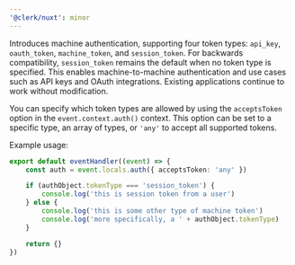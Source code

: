 ```yaml
---
'@clerk/nuxt': minor
---
```


Introduces machine authentication, supporting four token types: `api_key`, `oauth_token`, `machine_token`, and `session_token`. For backwards compatibility, `session_token` remains the default when no token type is specified. This enables machine-to-machine authentication and use cases such as API keys and OAuth integrations. Existing applications continue to work without modification.

You can specify which token types are allowed by using the `acceptsToken` option in the `event.context.auth()` context. This option can be set to a specific type, an array of types, or `'any'` to accept all supported tokens.

Example usage:

```ts
export default eventHandler((event) => {
    const auth = event.locals.auth({ acceptsToken: 'any' })

    if (authObject.tokenType === 'session_token') {
        console.log('this is session token from a user')
    } else {
        console.log('this is some other type of machine token')
        console.log('more specifically, a ' + authObject.tokenType)
    }

    return {}
})
```